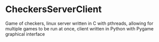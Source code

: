 # CheckersServerClient
Game of checkers, linux server written in C with pthreads, allowing for multiple games to be run at once, client written in Python with Pygame graphical interface
